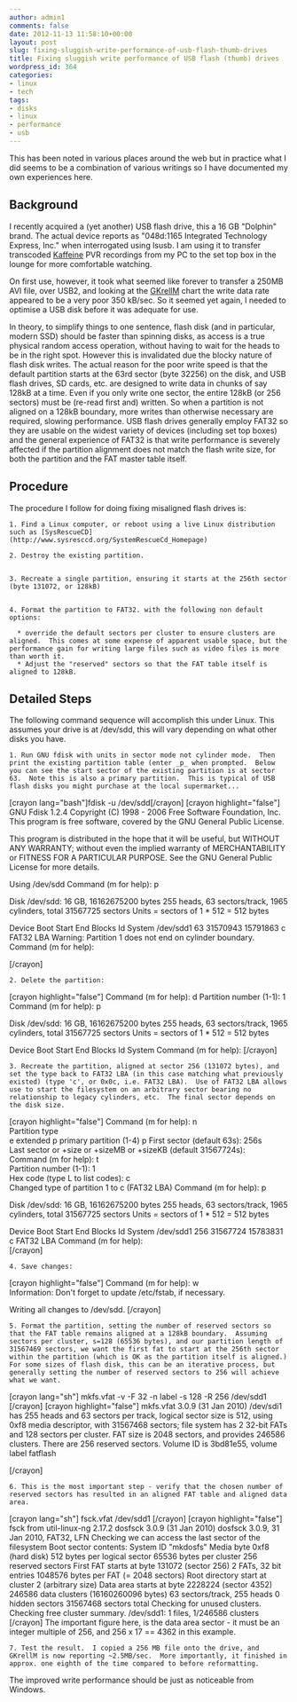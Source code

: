 ```yaml
---
author: admin1
comments: false
date: 2012-11-13 11:58:10+00:00
layout: post
slug: fixing-sluggish-write-performance-of-usb-flash-thumb-drives
title: Fixing sluggish write performance of USB flash (thumb) drives
wordpress_id: 364
categories:
- linux
- tech
tags:
- disks
- linux
- performance
- usb
---
```



This has been noted in various places around the web but in practice what I did seems to be a combination of various writings so I have documented my own experiences here.



## Background



I recently acquired  a (yet another) USB flash drive, this a 16 GB "Dolphin" brand.  The actual device reports as "048d:1165 Integrated Technology Express, Inc." when interrogated using lsusb.  I am using it to transfer transcoded [Kaffeine](http://kaffeine.kde.org/) PVR recordings from my PC to the set top box in the lounge for more comfortable watching.  

On first use, however, it took what seemed like forever to transfer a 250MB AVI file, over USB2, and looking at the [GKrellM](http://en.wikipedia.org/wiki/GKrellM) chart the write data rate appeared to be a very poor 350 kB/sec.  So it seemed yet again, I needed to optimise a USB disk before it was adequate for use.

In theory, to simplify things to one sentence, flash disk (and in particular, modern SSD) should be faster than spinning disks, as access is a true physical random access operation, without having to wait for the heads to be in the right spot.  However this is invalidated due the blocky nature of flash disk writes.  The actual reason for the poor write speed is that the default partition starts at the 63rd sector (byte 32256) on the disk, and USB flash drives, SD cards, etc. are designed to write data in chunks of say 128kB at a time.  Even if you only write one sector, the entire 128kB (or 256 sectors) must be (re-read first and) written.  So when a partition is not aligned on a 128kB boundary, more writes than otherwise necessary are required, slowing performance.  USB flash drives generally employ FAT32 so they are usable on the widest variety of devices (including set top boxes) and the general experience of FAT32 is that write performance is severely affected if the partition alignment does not match the flash write size, for both the partition and the FAT master table itself.



## Procedure



The procedure I follow for doing fixing misaligned flash drives is:

        
    1. Find a Linux computer, or reboot using a live Linux distribution such as [SysRescueCD](http://www.sysresccd.org/SystemRescueCd_Homepage)
	
    2. Destroy the existing partition.

	
    3. Recreate a single partition, ensuring it starts at the 256th sector (byte 131072, or 128kB)

        
    4. Format the partition to FAT32. with the following non default options:

      * override the default sectors per cluster to ensure clusters are aligned.  This comes at some expense of apparent usable space, but the performance gain for writing large files such as video files is more than worth it.
      * Adjust the "reserved" sectors so that the FAT table itself is aligned to 128kB.

        





## Detailed Steps



The following command sequence will accomplish this under Linux.  This assumes your drive is at /dev/sdd, this will vary depending on what other disks you have.


    1. Run GNU fdisk with units in sector mode not cylinder mode.  Then print the existing partition table (enter _p_ when prompted.  Below you can see the start sector of the existing partition is at sector 63.  Note this is also a primary partition.  This is typical of USB flash disks you might purchase at the local supermarket...
[crayon lang="bash"]fdisk -u /dev/sdd[/crayon]
[crayon highlight="false"]
GNU Fdisk 1.2.4
Copyright (C) 1998 - 2006 Free Software Foundation, Inc.
This program is free software, covered by the GNU General Public License.

This program is distributed in the hope that it will be useful,
but WITHOUT ANY WARRANTY; without even the implied warranty of
MERCHANTABILITY or FITNESS FOR A PARTICULAR PURPOSE.  See the
GNU General Public License for more details.

Using /dev/sdd
Command (m for help): p                                                   

Disk /dev/sdd: 16 GB, 16162675200 bytes
255 heads, 63 sectors/track, 1965 cylinders, total 31567725 sectors
Units = sectors of 1 * 512 = 512 bytes

   Device Boot      Start         End      Blocks   Id  System 
/dev/sdd1              63    31570943    15791863    c  FAT32 LBA
Warning: Partition 1 does not end on cylinder boundary.                   
Command (m for help):   

[/crayon]



    2. Delete the partition:
[crayon highlight="false"]
Command (m for help): d
Partition number (1-1): 1                                                 
Command (m for help): p

Disk /dev/sdd: 16 GB, 16162675200 bytes
255 heads, 63 sectors/track, 1965 cylinders, total 31567725 sectors
Units = sectors of 1 * 512 = 512 bytes

   Device Boot      Start         End      Blocks   Id  System 
Command (m for help): 
[/crayon]



    3. Recreate the partition, aligned at sector 256 (131072 bytes), and set the type back to FAT32 LBA (in this case matching what previously existed) (type 'c', or 0x0c, i.e. FAT32 LBA).  Use of FAT32 LBA allows use to start the filesystem on an arbitrary sector bearing no relationship to legacy cylinders, etc.  The final sector depends on the disk size.
[crayon highlight="false"]
Command (m for help): n                                                   
Partition type                                                            
   e   extended
   p   primary partition (1-4)
p
First sector  (default 63s): 256s                                         
Last sector or +size or +sizeMB or +sizeKB  (default 31567724s):          
Command (m for help): t                                                   
Partition number (1-1): 1                                                 
Hex code (type L to list codes): c                                        
Changed type of partition 1 to c (FAT32 LBA)
Command (m for help): p                                                   

Disk /dev/sdd: 16 GB, 16162675200 bytes
255 heads, 63 sectors/track, 1965 cylinders, total 31567725 sectors
Units = sectors of 1 * 512 = 512 bytes

   Device Boot      Start         End      Blocks   Id  System 
/dev/sdd1             256    31567724    15783831    c  FAT32 LBA
Command (m for help):   
[/crayon]



    4. Save changes:
[crayon highlight="false"]
Command (m for help): w                                                   
Information: Don't forget to update /etc/fstab, if necessary.             


Writing all changes to /dev/sdd.
[/crayon]



    5. Format the partition, setting the number of reserved sectors so that the FAT table remains aligned at a 128kB boundary.  Assuming sectors per cluster, s=128 (65536 bytes), and our partition length of 31567469 sectors, we want the first fat to start at the 256th sector within the partition (which is OK as the partition itself is aligned.)  For some sizes of flash disk, this can be an iterative process, but generally setting the number of reserved sectors to 256 will achieve what we want.
[crayon lang="sh"]
mkfs.vfat -v -F 32 -n label -s 128 -R 256 /dev/sdd1
[/crayon]
[crayon highlight="false"]
mkfs.vfat 3.0.9 (31 Jan 2010)
/dev/sdi1 has 255 heads and 63 sectors per track,
logical sector size is 512,
using 0xf8 media descriptor, with 31567468 sectors;
file system has 2 32-bit FATs and 128 sectors per cluster.
FAT size is 2048 sectors, and provides 246586 clusters.
There are 256 reserved sectors.
Volume ID is 3bd81e55, volume label fatflash   

[/crayon]



    6. This is the most important step - verify that the chosen number of reserved sectors has resulted in an aligned FAT table and aligned data area.
[crayon lang="sh"]
fsck.vfat /dev/sdd1
[/crayon]
[crayon highlight="false"]
fsck from util-linux-ng 2.17.2
dosfsck 3.0.9 (31 Jan 2010)
dosfsck 3.0.9, 31 Jan 2010, FAT32, LFN
Checking we can access the last sector of the filesystem
Boot sector contents:
System ID "mkdosfs"
Media byte 0xf8 (hard disk)
       512 bytes per logical sector
     65536 bytes per cluster
       256 reserved sectors
First FAT starts at byte 131072 (sector 256)
         2 FATs, 32 bit entries
   1048576 bytes per FAT (= 2048 sectors)
Root directory start at cluster 2 (arbitrary size)
Data area starts at byte 2228224 (sector 4352)
    246586 data clusters (16160260096 bytes)
63 sectors/track, 255 heads
         0 hidden sectors
  31567468 sectors total
Checking for unused clusters.
Checking free cluster summary.
/dev/sdd1: 1 files, 1/246586 clusters
[/crayon]
The important figure here, is the data area sector - it must be an integer multiple of 256, and 256 x 17 == 4362 in this example.



    7. Test the result.  I copied a 256 MB file onto the drive, and GKrellM is now reporting ~2.5MB/sec.  More importantly, it finished in approx. one eighth of the time compared to before reformatting.



The improved write performance should be just as noticeable from Windows.



